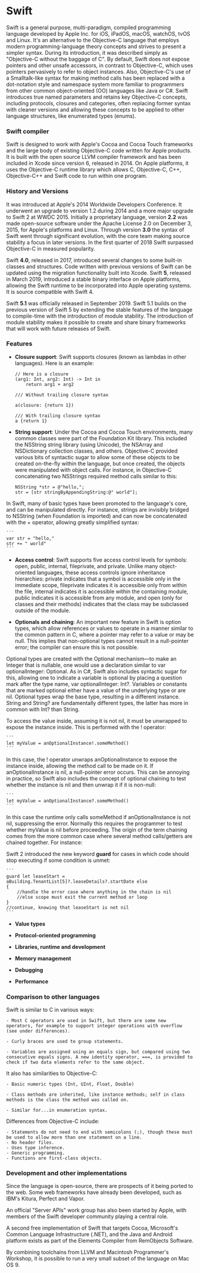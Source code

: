 # Swift

Swift is a general purpose, multi-paradigm, compiled programming language developed by Apple Inc. for iOS, iPadOS, macOS, watchOS, tvOS and Linux.
It's an alternative to the Objective-C language that employs modern programming-language theory concepts and strives to present a simpler syntax.
During its introduction, it was described simply as "Objective-C without the baggage of C".
By default, Swift does not expose pointers and other unsafe accessors, in contrast to Objective-C, which uses pointers pervasively to refer to object instances.
Also, Objective-C's use of a Smalltalk-like syntax for making method calls has been replaced with a dot-notation style and namespace system more familiar to programmers from other common object-oriented (OO) languages like Java or C#. Swift introduces true named parameters and retains key Objective-C concepts, including protocols, closures and categories, often replacing former syntax with cleaner versions and allowing these concepts to be applied to other language structures, like enumerated types (enums).


### Swift compiler

Swift is designed to work with Apple's Cocoa and Cocoa Touch frameworks and the large body of existing Objective-C code written for Apple products.
It is built with the open source LLVM compiler framework and has been included in Xcode since version 6, released in 2014. On Apple platforms, it uses the Objective-C runtime library which allows C, Objective-C, C++, Objective-C++ and Swift code to run within one program. 


### History and Versions

It was introduced at Apple's 2014 Worldwide Developers Conference. It underwent an upgrade to version 1.2 during 2014 and a more major upgrade to Swift 2 at WWDC 2015. Initially a proprietary language, version **2.2** was made open-source software under the Apache License 2.0 on December 3, 2015, for Apple's platforms and Linux.
Through version **3.0** the syntax of Swift went through significant evolution, with the core team making source stability a focus in later versions.
In the first quarter of 2018 Swift surpassed Objective-C in measured popularity.

Swift **4.0**, released in 2017, introduced several changes to some built-in classes and structures. Code written with previous versions of Swift can be updated using the migration functionality built into Xcode.
Swift **5**, released in March 2019, introduced a stable binary interface on Apple platforms, allowing the Swift runtime to be incorporated into Apple operating systems. It is source compatible with Swift 4.

Swift **5.1** was officially released in September 2019. Swift 5.1 builds on the previous version of Swift 5 by extending the stable features of the language to compile-time with the introduction of module stability. The introduction of module stability makes it possible to create and share binary frameworks that will work with future releases of Swift.


### Features

- **Closure support**: Swift supports closures (known as lambdas in other languages). Here is an example:
    ```
    // Here is a closure
    (arg1: Int, arg2: Int) -> Int in
        return arg1 + arg2

    /// Without trailing closure syntax

    a(closure: {return 1})

    /// With trailing closure syntax
    a {return 1}
    ```

- **String support**: Under the Cocoa and Cocoa Touch environments, many common classes were part of the Foundation Kit library. This included the NSString string library (using Unicode), the NSArray and NSDictionary collection classes, and others. Objective-C provided various bits of syntactic sugar to allow some of these objects to be created on-the-fly within the language, but once created, the objects were manipulated with object calls. For instance, in Objective-C concatenating two NSStrings required method calls similar to this:
    ```
    NSString *str = @"hello,";
    str = [str stringByAppendingString:@" world"];
    ```

In Swift, many of basic types have been promoted to the language's core, and can be manipulated directly. For instance, strings are invisibly bridged to NSString (when Foundation is imported) and can now be concatenated with the + operator, allowing greatly simplified syntax:

    ```
    var str = "hello,"
    str += " world"
    ```

- **Access control**: Swift supports five access control levels for symbols: open, public, internal, fileprivate, and private. Unlike many object-oriented languages, these access controls ignore inheritance hierarchies: private indicates that a symbol is accessible only in the immediate scope, fileprivate indicates it is accessible only from within the file, internal indicates it is accessible within the containing module, public indicates it is accessible from any module, and open (only for classes and their methods) indicates that the class may be subclassed outside of the module.

- **Optionals and chaining**: An important new feature in Swift is option types, which allow references or values to operate in a manner similar to the common pattern in C, where a pointer may refer to a value or may be null. This implies that non-optional types cannot result in a null-pointer error; the compiler can ensure this is not possible.

Optional types are created with the Optional mechanism—to make an Integer that is nullable, one would use a declaration similar to var optionalInteger: Optional<Int>. As in C#, Swift also includes syntactic sugar for this, allowing one to indicate a variable is optional by placing a question mark after the type name, var optionalInteger: Int?.
Variables or constants that are marked optional either have a value of the underlying type or are nil. Optional types wrap the base type, resulting in a different instance. String and String? are fundamentally different types, the latter has more in common with Int? than String.

To access the value inside, assuming it is not nil, it must be unwrapped to expose the instance inside. This is performed with the ! operator:

    ```
    let myValue = anOptionalInstance!.someMethod()
    ```

In this case, the ! operator unwraps anOptionalInstance to expose the instance inside, allowing the method call to be made on it. If anOptionalInstance is nil, a null-pointer error occurs. This can be annoying in practice, so Swift also includes the concept of optional chaining to test whether the instance is nil and then unwrap it if it is non-null:

    ```
    let myValue = anOptionalInstance?.someMethod()
    ```

In this case the runtime only calls someMethod if anOptionalInstance is not nil, suppressing the error. Normally this requires the programmer to test whether myValue is nil before proceeding. The origin of the term chaining comes from the more common case where several method calls/getters are chained together. For instance:

Swift 2 introduced the new keyword **guard** for cases in which code should stop executing if some condition is unmet:

    ```
    guard let leaseStart = aBuilding.TenantList[5]?.leaseDetails?.startDate else
    {
        //handle the error case where anything in the chain is nil
        //else scope must exit the current method or loop
    }
    //continue, knowing that leaseStart is not nil
    ```

- **Value types**

- **Protocol-oriented programming**

- **Libraries, runtime and development**

- **Memory management**

- **Debugging**

- **Performance**


### Comparison to other languages

Swift is similar to C in various ways:

    - Most C operators are used in Swift, but there are some new operators, for example to support integer operations with overflow (see under differences).

    - Curly braces are used to group statements.

    - Variables are assigned using an equals sign, but compared using two consecutive equals signs. A new identity operator, ===, is provided to check if two data elements refer to the same object.

It also has similarities to Objective-C:

    - Basic numeric types (Int, UInt, Float, Double)

    - Class methods are inherited, like instance methods; self in class methods is the class the method was called on.
    
    - Similar for...in enumeration syntax.

Differences from Objective-C include:

    - Statements do not need to end with semicolons (;), though these must be used to allow more than one statement on a line.
    - No header files.
    - Uses type inference.
    - Generic programming.
    - Functions are first-class objects.


### Development and other implementations

Since the language is open-source, there are prospects of it being ported to the web. Some web frameworks have already been developed, such as IBM's Kitura, Perfect and Vapor.

An official "Server APIs" work group has also been started by Apple, with members of the Swift developer community playing a central role.

A second free implementation of Swift that targets Cocoa, Microsoft's Common Language Infrastructure (.NET), and the Java and Android platform exists as part of the Elements Compiler from RemObjects Software.

By combining toolchains from LLVM and Macintosh Programmer's Workshop, it is possible to run a very small subset of the language on Mac OS 9.
